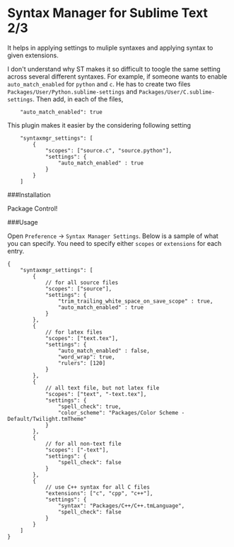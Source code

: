 Syntax Manager for Sublime Text 2/3
====================
It helps in applying settings to muliple syntaxes and applying syntax to given extensions.


I don't understand why ST makes it so difficult to toogle the same setting across several different syntaxes. 
For example, if someone wants to enable `auto_match_enabled` for `python` and `c`. 
He has to create two files `Packages/User/Python.sublime-settings` and `Packages/User/C.sublime-settings`. 
Then add, in each of the files, 

		"auto_match_enabled": true


This plugin makes it easier by the considering following setting


	    "syntaxmgr_settings": [
	        {
	            "scopes": ["source.c", "source.python"],
	            "settings": {
	                "auto_match_enabled" : true
	            }
	        }
	    ]

###Installation

Package Control!

###Usage

Open `Preference` -> `Syntax Manager Settings`. Below is a sample of what you can specify.
You need to specify either `scopes` or `extensions` for each entry.

```
{
    "syntaxmgr_settings": [
        {
        	// for all source files
            "scopes": ["source"],
            "settings": {
                "trim_trailing_white_space_on_save_scope" : true,
                "auto_match_enabled" : true
            }
        },
        {
        	// for latex files
            "scopes": ["text.tex"],
            "settings": {
	            "auto_match_enabled" : false,
           	    "word_wrap": true,
           	    "rulers": [120]
            }
        },
        {
        	// all text file, but not latex file
	        "scopes": ["text", "-text.tex"],
            "settings": {            
				"spell_check": true,
				"color_scheme": "Packages/Color Scheme - Default/Twilight.tmTheme"
            }
        },        
        {
        	// for all non-text file
	        "scopes": ["-text"],
            "settings": {            
			    "spell_check": false
            }
        },
        {
        	// use C++ syntax for all C files
	        "extensions": ["c", "cpp", "c++"],
            "settings": {            
			    "syntax": "Packages/C++/C++.tmLanguage",
			    "spell_check": false			    
            }
        }        
    ]
}
```
